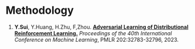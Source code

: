 Methodology
======

1. **Y.Sui**, Y.Huang, H.Zhu, F,Zhou. [**Adversarial Learning of Distributional Reinforcement Learning.**](https://proceedings.mlr.press/v202/sui23a.html) *Proceedings of the 40th International Conference on Machine Learning*, PMLR 202:32783-32796, 2023.
